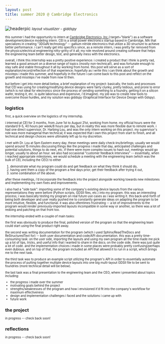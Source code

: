 ```yaml
---
layout: post
title: summer 2020 @ Cambridge Electronics
---
```


![headerpic](/assets/images/ceiheader.PNG)
<small>*layout visualizer - giddspy*<small>

this summer i had the opportunity to intern at [Cambridge Electronics, Inc.](http://www.gantechnology.com/){:target="blank"} as a software development/device modeling intern. CEI is a small power electronics startup based in Cambridge, MA that specializes in creating "3DGaN technology" -- gallium nitride electronics that utilize a 3D structure to achieve better performance. i can't really get into specifics since, as a remote intern, i was pretty far removed from the physics/electrical engineering nitty-gritty of it all; my role revolved around creating software that helps the engineering team better design, test, and generally mess with the electronics.

overall, i think this internship was a pretty positive experience: i created a product that i think is pretty rad, learned a good amount on a diverse range of topics (mostly non-technical!), and was fortunate enough to stay safe and stable throughout it all by working from home. this post will serve as a sort of explanation/record/reflection of that experience; hopefully as i write this i can think about the growth and missteps i made this summer, and hopefully in the future i can come back to this post and reflect on the growth and missteps i've made from now til then.

but before i get into more detail below, a brief explanation of my project: basically, the tools and processes that CEI was using for creating/modifying device designs were fairly clunky, pretty tedious, and prone to error (which is not ideal for electronics since the process of sending something to a foundry, getting it on a silicon wafer, testing it, etc. is quite laborious and expensive, i'd imagine). my job was to create new tools to overcome those hurdles, and my solution was giddspy (Graphical Interface for Device Design with Gdspy).

logistics
---------

first, a quick overview on the logistics of my internship.

i interned at CEI for 3 months, from June 1st to August 21st, working from home. my official hours were the standard 9-5, 40 hours per week/8 hours per day, but in reality this was more flexible due to remote work. i had one direct supervisor, Dr. Harbing Lou, and was the only intern working on this project. my supervisor's role was more managerial than technical; it was expected that i own this project from start to finish, and all technical and design choices were ultimately left up to my discretion.

i met with Dr. Lou at 5pm Eastern every day. these meetings were daily check-ins/briefings; usually we would spend around 15 minutes discussing things like the progress i made that day, anticipated challenges and potential solutions, things to do next, etc. if there were more complex issues to hash out, meetings would go longer, usually to about an hour. we also had occasional "customer feedback interviews" -- essentially, when i reached appropriate milestones, we would schedule a meeting with the engineering team (which was the bulk of CEI, including the CEO) to either

1. demonstrate what my program could do and get feedback on what they think it should do,
2. having sent them a copy of the program a few days prior, get their feedback after trying it out,
3. some combination of the above.

after these meetings, i'd incorporate the feedback into the project alongside working towards new milestones and implementing my own fixes and improvements. 

i also had a "side task": importing some of the company's existing device layouts from the various representations they were before (Python scripts, GDSII files, etc.) into my program. this was an interesting process; i was basically testing my program on real future use cases as i was writing it. this back-and-forth of being both developer and user really pushed me to constantly generate ideas on adapting the program to be more intuitive, flexible, and functional. it was also oftentimes frustrating -- a lot of improvements to the program would render previously-imported layouts incompatible in some way or another, so there was a lot of redoing and patching on that front too.

the internship ended with a couple of main tasks:

the first was obviously to produce the final, polished version of the program so that the engineering team could start using the final product right away.

the second was writing documentation for the program (which i used Sphinx/ReadTheDocs and ReStructuredText for) -- both user documentation and code/API documentation. this was a pretty time-consuming task: on the user side, importing the layouts and using my own program all the time made me pick up a lot of tips, tricks, and useful info that i wanted to share in the docs; on the code side, there was just quite a lot of code. and the implementation choices i made in some places were probably pretty confusing/perhaps even dubious. and on top of that, the program included an API that allowed it to run in a script, which brings me to the next task.

the third task was to produce an example script utilizing the program's API in order to essentially automate the process of putting together multiple device layouts into one big multi-layout GDSII file to be sent to foundries (more technical detail will be below).

the last task was a final presentation to the engineering team and the CEO, where i presented about topics including:

- the progress i made over the summer
- motivating goals behind the project
- strengths/weaknesses of the program and how i envisioned it'd fit into the company's workflow for maximum effectiveness
- design and implementation challenges i faced and the solutions i came up with
- future work

the project
-----------

in progress -- check back soon!

reflections
-----------

in progress -- check back soon!
